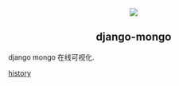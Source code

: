<div align="center">
  <img src="mongo/static/favicon.ico"/>
  <h2>django-mongo</h2>
</div>
<p>django mongo 在线可视化.</p>

[history](mongo/README.md)
